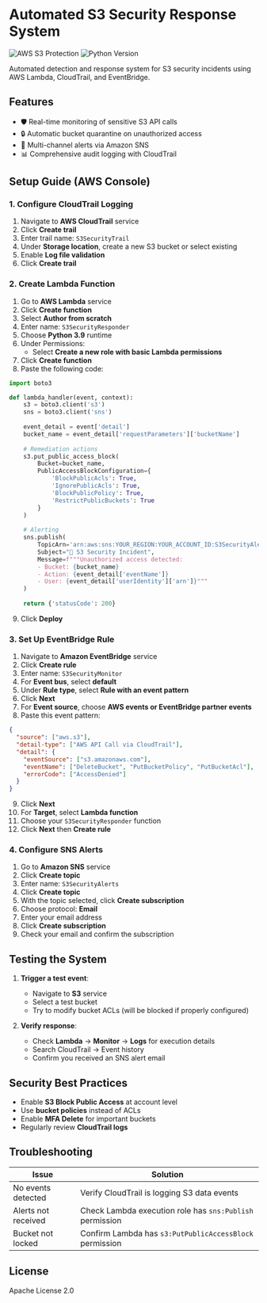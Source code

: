# Automated S3 Security Response System

![AWS S3 Protection](https://img.shields.io/badge/AWS-S3_Protection-orange)
![Python Version](https://img.shields.io/badge/Python-3.9+-blue)

Automated detection and response system for S3 security incidents using AWS Lambda, CloudTrail, and EventBridge.

## Features

- 🛡️ Real-time monitoring of sensitive S3 API calls
- 🔒 Automatic bucket quarantine on unauthorized access
- 📨 Multi-channel alerts via Amazon SNS
- 📊 Comprehensive audit logging with CloudTrail

## Setup Guide (AWS Console)

### 1. Configure CloudTrail Logging
1. Navigate to **AWS CloudTrail** service
2. Click **Create trail**
3. Enter trail name: `S3SecurityTrail`
4. Under **Storage location**, create a new S3 bucket or select existing
5. Enable **Log file validation**
6. Click **Create trail**

### 2. Create Lambda Function
1. Go to **AWS Lambda** service
2. Click **Create function**
3. Select **Author from scratch**
4. Enter name: `S3SecurityResponder`
5. Choose **Python 3.9** runtime
6. Under Permissions:
   - Select **Create a new role with basic Lambda permissions**
7. Click **Create function**
8. Paste the following code:

```python
import boto3

def lambda_handler(event, context):
    s3 = boto3.client('s3')
    sns = boto3.client('sns')
    
    event_detail = event['detail']
    bucket_name = event_detail['requestParameters']['bucketName']
    
    # Remediation actions
    s3.put_public_access_block(
        Bucket=bucket_name,
        PublicAccessBlockConfiguration={
            'BlockPublicAcls': True,
            'IgnorePublicAcls': True,
            'BlockPublicPolicy': True,
            'RestrictPublicBuckets': True
        }
    )
    
    # Alerting
    sns.publish(
        TopicArn='arn:aws:sns:YOUR_REGION:YOUR_ACCOUNT_ID:S3SecurityAlerts',
        Subject="🚨 S3 Security Incident",
        Message=f"""Unauthorized access detected:
        - Bucket: {bucket_name}
        - Action: {event_detail['eventName']}
        - User: {event_detail['userIdentity']['arn']}"""
    )
    
    return {'statusCode': 200}

```

9. Click **Deploy**

### 3. Set Up EventBridge Rule
1. Navigate to **Amazon EventBridge** service
2. Click **Create rule**
3. Enter name: `S3SecurityMonitor`
4. For **Event bus**, select **default**
5. Under **Rule type**, select **Rule with an event pattern**
6. Click **Next**
7. For **Event source**, choose **AWS events or EventBridge partner events**
8. Paste this event pattern:

```json
{
  "source": ["aws.s3"],
  "detail-type": ["AWS API Call via CloudTrail"],
  "detail": {
    "eventSource": ["s3.amazonaws.com"],
    "eventName": ["DeleteBucket", "PutBucketPolicy", "PutBucketAcl"],
    "errorCode": ["AccessDenied"]
  }
}
```

9. Click **Next**
10. For **Target**, select **Lambda function**
11. Choose your `S3SecurityResponder` function
12. Click **Next** then **Create rule**

### 4. Configure SNS Alerts
1. Go to **Amazon SNS** service
2. Click **Create topic**
3. Enter name: `S3SecurityAlerts`
4. Click **Create topic**
5. With the topic selected, click **Create subscription**
6. Choose protocol: **Email**
7. Enter your email address
8. Click **Create subscription**
9. Check your email and confirm the subscription

## Testing the System

1. **Trigger a test event**:
   - Navigate to **S3** service
   - Select a test bucket
   - Try to modify bucket ACLs (will be blocked if properly configured)

2. **Verify response**:
   - Check **Lambda** → **Monitor** → **Logs** for execution details
   - Search CloudTrail → Event history
   - Confirm you received an SNS alert email

## Security Best Practices

- Enable **S3 Block Public Access** at account level
- Use **bucket policies** instead of ACLs
- Enable **MFA Delete** for important buckets
- Regularly review **CloudTrail logs**

## Troubleshooting

| Issue | Solution |
|-------|----------|
| No events detected | Verify CloudTrail is logging S3 data events |
| Alerts not received | Check Lambda execution role has `sns:Publish` permission |
| Bucket not locked | Confirm Lambda has `s3:PutPublicAccessBlock` permission |

## License

Apache License 2.0
```
